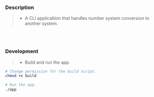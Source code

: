### Description
> - A CLI applicaltion that handles number system conversion
    to another system.

<br />
<br />



### Development
> - Build and run the app.
```bash
# Change permission for the build script.
chmod +x build

# Run the app.
./app
```

